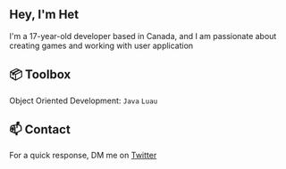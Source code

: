 ## Hey, I'm Het

I'm a 17-year-old developer based in Canada, and I am passionate about creating games and working with user application


## 📦 Toolbox
Object Oriented Development: ```Java``` ```Luau```


## 📫 Contact
For a quick response, DM me on [Twitter](https://twitter.com/SelectVoid)
